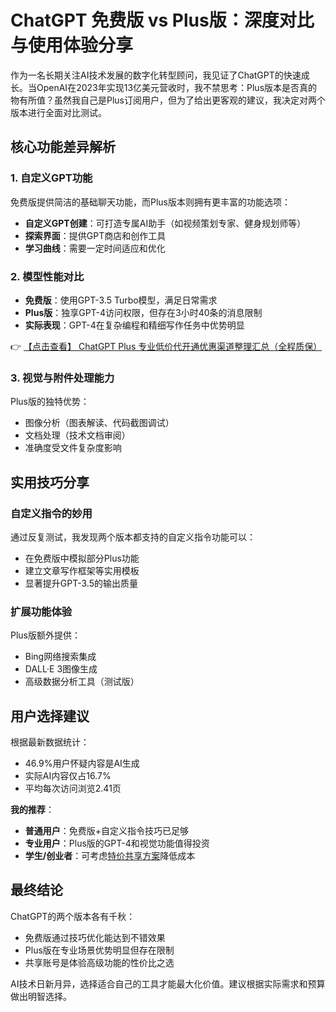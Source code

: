 # ChatGPT 免费版 vs Plus版：深度对比与使用体验分享

作为一名长期关注AI技术发展的数字化转型顾问，我见证了ChatGPT的快速成长。当OpenAI在2023年实现13亿美元营收时，我不禁思考：Plus版本是否真的物有所值？虽然我自己是Plus订阅用户，但为了给出更客观的建议，我决定对两个版本进行全面对比测试。

## 核心功能差异解析

### 1. 自定义GPT功能
免费版提供简洁的基础聊天功能，而Plus版本则拥有更丰富的功能选项：
- **自定义GPT创建**：可打造专属AI助手（如视频策划专家、健身规划师等）
- **探索界面**：提供GPT商店和创作工具
- **学习曲线**：需要一定时间适应和优化

### 2. 模型性能对比
- **免费版**：使用GPT-3.5 Turbo模型，满足日常需求
- **Plus版**：独享GPT-4访问权限，但存在3小时40条的消息限制
- **实际表现**：GPT-4在复杂编程和精细写作任务中优势明显

👉 [【点击查看】 ChatGPT Plus 专业低价代开通优惠渠道整理汇总（全程质保）](https://bit.ly/DaiKai)

### 3. 视觉与附件处理能力
Plus版的独特优势：
- 图像分析（图表解读、代码截图调试）
- 文档处理（技术文档审阅）
- 准确度受文件复杂度影响

## 实用技巧分享

### 自定义指令的妙用
通过反复测试，我发现两个版本都支持的自定义指令功能可以：
- 在免费版中模拟部分Plus功能
- 建立文章写作框架等实用模板
- 显著提升GPT-3.5的输出质量

### 扩展功能体验
Plus版额外提供：
- Bing网络搜索集成
- DALL·E 3图像生成
- 高级数据分析工具（测试版）

## 用户选择建议

根据最新数据统计：
- 46.9%用户怀疑内容是AI生成
- 实际AI内容仅占16.7%
- 平均每次访问浏览2.41页

**我的推荐**：
- **普通用户**：免费版+自定义指令技巧已足够
- **专业用户**：Plus版的GPT-4和视觉功能值得投资
- **学生/创业者**：可考虑[特价共享方案](https://bit.ly/DaiKai)降低成本

## 最终结论

ChatGPT的两个版本各有千秋：
- 免费版通过技巧优化能达到不错效果
- Plus版在专业场景优势明显但存在限制
- 共享账号是体验高级功能的性价比之选

AI技术日新月异，选择适合自己的工具才能最大化价值。建议根据实际需求和预算做出明智选择。